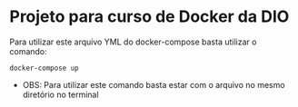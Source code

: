 # Projeto para curso de Docker da DIO

Para utilizar este arquivo YML do docker-compose basta utilizar o comando:



```
docker-compose up
```




- OBS: Para utilizar este comando basta estar com o arquivo no mesmo diretório no terminal
